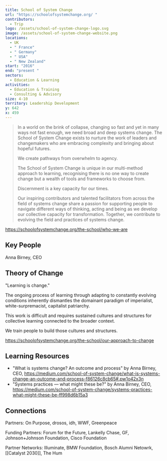 ```yaml
---
title: School of System Change
url: "https://schoolofsystemchange.org/ "
contributors:
  - Trip
logo: /assets/school-of-system-change-logo.svg
image: /assets/school-of-system-change-website.png
locations:
  - UK
  - " France"
  - " Germany"
  - " USA"
  - " New Zealand"
start: "2016"
end: "present "
sectors:
  - Education & Learning
activities:
  - Education & Training
  - Consulting & Advisory
size: 4-10
territory: Leadership Development
y: 642
x: 459
---
```

> In a world on the brink of collapse, changing so fast and yet in many ways not fast enough, we need broad and deep systems change. The School of System Change exists to nurture the work of leaders and changemakers who are embracing complexity and bringing about hopeful futures.
> 
> We create pathways from overwhelm to agency.
> 
> The School of System Change is unique in our multi-method approach to learning, recognising there is no one way to create change but a wealth of tools and frameworks to choose from. 
> 
> Discernment is a key capacity for our times.
> 
> Our inspiring contributors and talented facilitators from across the field of systems change share a passion for supporting people to navigate different ways of thinking, acting and being as we develop our collective capacity for transformation. Together, we contribute to evolving the field and practices of systems change.

https://schoolofsystemchange.org/the-school/who-we-are

## Key People

Anna Birney, CEO

## Theory of Change

"Learning is change."

The ongoing process of learning through adapting to constantly evolving conditions inherently dismantles the domainant paradigm of imperialist, white-surpremacist, capitalist patriarchy.

This work is difficult and requires sustained cultures and structures for collective learning connected to the broader context.

We train people to build those cultures and structures.

https://schoolofsystemchange.org/the-school/our-approach-to-change

## Learning Resources

- "What is systems change? An outcome and process" by Anna Birney, CEO, https://medium.com/school-of-system-change/what-is-systems-change-an-outcome-and-process-f86126c8cb65#.pw1o42x3n
- "Systems practices — what might these be?" by Anna Birney, CEO, https://medium.com/school-of-system-change/systems-practices-what-might-these-be-ff998d6b15a3

## Connections

Partners: On Purpose, drosos, idh, WWF, Greenpeace

Funding Partners: Forum for the Future, Lankelly Chase, GF, Johnson+Johnson Foundation, Cisco Foundation

Partner Networks: Illuminate, BMW Foundation, Bosch Alumni Netowrk, [[Catalyst 2030]], The Hum
